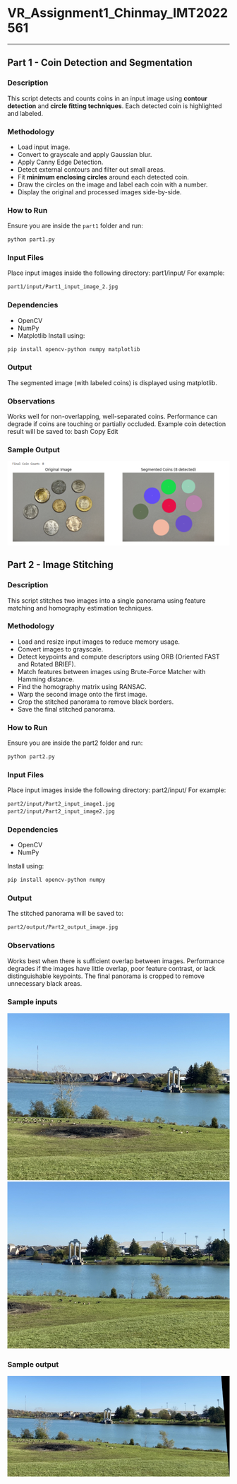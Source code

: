 # VR_Assignment1_Chinmay_IMT2022561

---

## Part 1 - Coin Detection and Segmentation

### Description
This script detects and counts coins in an input image using **contour detection** and **circle fitting techniques**. Each detected coin is highlighted and labeled.

### Methodology
- Load input image.
- Convert to grayscale and apply Gaussian blur.
- Apply Canny Edge Detection.
- Detect external contours and filter out small areas.
- Fit **minimum enclosing circles** around each detected coin.
- Draw the circles on the image and label each coin with a number.
- Display the original and processed images side-by-side.

### How to Run
Ensure you are inside the `part1` folder and run:

```bash
python part1.py
```
### Input Files
Place input images inside the following directory:
part1/input/
For example:
```bash
part1/input/Part1_input_image_2.jpg
```
### Dependencies
- OpenCV
- NumPy
- Matplotlib
Install using:
```bash
pip install opencv-python numpy matplotlib
```
### Output
The segmented image (with labeled coins) is displayed using matplotlib.

### Observations
Works well for non-overlapping, well-separated coins.
Performance can degrade if coins are touching or partially occluded.
Example coin detection result will be saved to:
bash
Copy
Edit

### Sample Output
![Sample Coin Detection](part1/output/Part1_output_image2.png)

## Part 2 - Image Stitching
### Description
This script stitches two images into a single panorama using feature matching and homography estimation techniques.

### Methodology
- Load and resize input images to reduce memory usage.
- Convert images to grayscale.
- Detect keypoints and compute descriptors using ORB (Oriented FAST and Rotated BRIEF).
- Match features between images using Brute-Force Matcher with Hamming distance.
- Find the homography matrix using RANSAC.
- Warp the second image onto the first image.
- Crop the stitched panorama to remove black borders.
- Save the final stitched panorama.

### How to Run
Ensure you are inside the part2 folder and run:
```bash
python part2.py
```
### Input Files
Place input images inside the following directory:
part2/input/
For example:
```bash
part2/input/Part2_input_image1.jpg
part2/input/Part2_input_image2.jpg
```

### Dependencies
- OpenCV
- NumPy

Install using:
```bash
pip install opencv-python numpy
```
### Output
The stitched panorama will be saved to:
```bash
part2/output/Part2_output_image.jpg
```
### Observations
Works best when there is sufficient overlap between images.
Performance degrades if the images have little overlap, poor feature contrast, or lack distinguishable keypoints.
The final panorama is cropped to remove unnecessary black areas.

### Sample inputs
![Stitching](part2/input/Part2_input_image1.jpg)
![Stitching](part2/input/Part2_input_image2.jpg)

### Sample output
![Stitching](part2/output/Part2_output_image.jpg)
